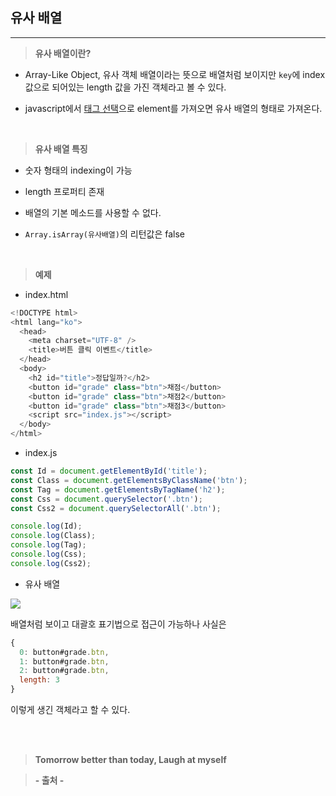 ## 유사 배열

---

> **유사 배열이란?**

- Array-Like Object, 유사 객체 배열이라는 뜻으로 배열처럼 보이지만 `key`에 index 값으로 되어있는 length 값을 가진 객체라고 볼 수 있다.

- javascript에서 [태그 선택](https://velog.io/@lilclown/Javascript-%ED%83%9C%EA%B7%B8-%EC%84%A0%ED%83%9D)으로 element를 가져오면 유사 배열의 형태로 가져온다.

<br>

> **유사 배열 특징**

- 숫자 형태의 indexing이 가능

- length 프로퍼티 존재

- 배열의 기본 메소드를 사용할 수 없다.

- `Array.isArray(유사배열)`의 리턴값은 false

<br>

> **예제**

- index.html

```javascript
<!DOCTYPE html>
<html lang="ko">
  <head>
    <meta charset="UTF-8" />
    <title>버튼 클릭 이벤트</title>
  </head>
  <body>
    <h2 id="title">정답일까?</h2>
    <button id="grade" class="btn">채점</button>
    <button id="grade" class="btn">채점2</button>
    <button id="grade" class="btn">채점3</button>
    <script src="index.js"></script>
  </body>
</html>
```

- index.js

```javascript
const Id = document.getElementById('title');
const Class = document.getElementsByClassName('btn');
const Tag = document.getElementsByTagName('h2');
const Css = document.querySelector('.btn');
const Css2 = document.querySelectorAll('.btn');

console.log(Id);
console.log(Class);
console.log(Tag);
console.log(Css);
console.log(Css2);
```

- 유사 배열

![](https://velog.velcdn.com/images/lilclown/post/b9979007-892a-45fd-a9d7-a7a6733837b7/image.PNG)

배열처럼 보이고 대괄호 표기법으로 접근이 가능하나 사실은

```javascript
{
  0: button#grade.btn,
  1: button#grade.btn,
  2: button#grade.btn,
  length: 3
}
```

이렇게 생긴 객체라고 할 수 있다.

<br><br>

> **Tomorrow better than today, Laugh at myself**

> **- 출처 -**
